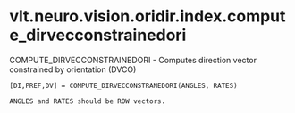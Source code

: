 # vlt.neuro.vision.oridir.index.compute_dirvecconstrainedori

  COMPUTE_DIRVECCONSTRAINEDORI - Computes direction vector constrained by orientation (DVCO)
 
    [DI,PREF,DV] = COMPUTE_DIRVECCONSTRANEDORI(ANGLES, RATES)
 
    ANGLES and RATES should be ROW vectors.
